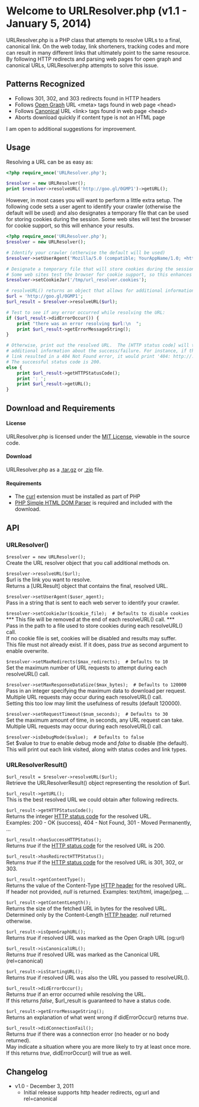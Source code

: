 Welcome to URLResolver.php (v1.1 - January 5, 2014)
====================================================

URLResolver.php is a PHP class that attempts to resolve URLs to a final,
canonical link. On the web today, link shorteners, tracking codes and more can
result in many different links that ultimately point to the same resource.
By following HTTP redirects and parsing web pages for open graph and canonical
URLs, URLResolver.php attempts to solve this issue.

## Patterns Recognized

- Follows 301, 302, and 303 redirects found in HTTP headers
- Follows [Open Graph] URL &lt;meta&gt; tags found in web page &lt;head&gt;
- Follows [Canonical] URL &lt;link&gt; tags found in web page &lt;head&gt;
- Aborts download quickly if content type is not an HTML page

I am open to additional suggestions for improvement.

## Usage

Resolving a URL can be as easy as:

``` php
<?php require_once('URLResolver.php');

$resolver = new URLResolver();
print $resolver->resolveURL('http://goo.gl/0GMP1')->getURL();
```

However, in most cases you will want to perform a little extra setup. The
following code sets a user agent to identify your crawler (otherwise the
default will be used) and also designates a temporary file that can be used
for storing cookies during the session.  Some web sites will test the browser
for cookie support, so this will enhance your results.

``` php
<?php require_once('URLResolver.php');
$resolver = new URLResolver();

# Identify your crawler (otherwise the default will be used)
$resolver->setUserAgent('Mozilla/5.0 (compatible; YourAppName/1.0; +http://www.example.com)');

# Designate a temporary file that will store cookies during the session.
# Some web sites test the browser for cookie support, so this enhances results.
$resolver->setCookieJar('/tmp/url_resolver.cookies');

# resolveURL() returns an object that allows for additional information.
$url = 'http://goo.gl/0GMP1';
$url_result = $resolver->resolveURL($url);

# Test to see if any error occurred while resolving the URL:
if ($url_result->didErrorOccur()) {
	print "there was an error resolving $url:\n  ";
	print $url_result->getErrorMessageString();
}

# Otherwise, print out the resolved URL.  The [HTTP status code] will tell you
# additional information about the success/failure. For instance, if the
# link resulted in a 404 Not Found error, it would print '404: http://...'
# The successful status code is 200.
else {
	print $url_result->getHTTPStatusCode();
	print ': ';
	print $url_result->getURL();
}
```

## Download and Requirements  
  

#### License
URLResolver.php is licensed under the [MIT License], viewable in the source code.

#### Download
URLResolver.php as a [.tar.gz](https://github.com/mattwright/URLResolver.php/tarball/master) or [.zip](https://github.com/mattwright/URLResolver.php/zipball/master) file.

#### Requirements
- The [curl](http://php.net/manual/en/book.curl.php) extension must be installed as part of PHP
- [PHP Simple HTML DOM Parser](http://simplehtmldom.sourceforge.net/) is required and included with the download.

## API

### URLResolver()

`$resolver = new URLResolver();`  
Create the URL resolver object that you call additional methods on.

`$resolver->resolveURL($url);`  
$url is the link you want to resolve.  
Returns a [URLResult] object that contains the final, resolved URL.

`$resolver->setUserAgent($user_agent);`  
Pass in a string that is sent to each web server to identify your crawler.

`$resolver->setCookieJar($cookie_file);  # Defaults to disable cookies`  
*** This file will be removed at the end of each resolveURL() call. ***  
Pass in the path to a file used to store cookies during each resolveURL() call.  
If no cookie file is set, cookies will be disabled and results may suffer.  
This file must not already exist.
If it does, pass _true_ as second argument to enable overwrite.

`$resolver->setMaxRedirects($max_redirects);  # Defaults to 10`  
Set the maximum number of URL requests to attempt during each resolveURL() call.

`$resolver->setMaxResponseDataSize($max_bytes);  # Defaults to 120000`  
Pass in an integer specifying the maximum data to download per request.  
Multiple URL requests may occur during each resolveURL() call.  
Setting this too low may limit the usefulness of results (default 120000).

`$resolver->setRequestTimeout($num_seconds);  # Defaults to 30`  
Set the maximum amount of time, in seconds, any URL request can take.  
Multiple URL requests may occur during each resolveURL() call.

`$resolver->isDebugMode($value);  # Defaults to false`  
Set $value to _true_ to enable debug mode and _false_ to disable (the default).  
This will print out each link visited, along with status codes and link types.

### URLResolverResult()

`$url_result = $resolver->resolveURL($url);`  
Retrieve the URLResolverResult() object representing the resolution of $url.

`$url_result->getURL();`  
This is the best resolved URL we could obtain after following redirects.

`$url_result->getHTTPStatusCode();`  
Returns the integer [HTTP status code] for the resolved URL.  
Examples: 200 - OK (success), 404 - Not Found, 301 - Moved Permanently, ...

`$url_result->hasSuccessHTTPStatus();`  
Returns _true_ if the [HTTP status code] for the resolved URL is 200.

`$url_result->hasRedirectHTTPStatus();`  
Returns _true_ if the [HTTP status code] for the resolved URL is 301, 302, or 303.

`$url_result->getContentType();`  
Returns the value of the Content-Type [HTTP header] for the resolved URL.  
If header not provided, _null_ is returned. Examples: text/html, image/jpeg, ...

`$url_result->getContentLength();`  
Returns the size of the fetched URL in bytes for the resolved URL.  
Determined only by the Content-Length [HTTP header]. _null_ returned otherwise.

`$url_result->isOpenGraphURL();`  
Returns _true_ if resolved URL was marked as the Open Graph URL (og:url)

`$url_result->isCanonicalURL();`  
Returns _true_ if resolved URL was marked as the Canonical URL (rel=canonical)

`$url_result->isStartingURL();`  
Returns _true_ if resolved URL was also the URL you passed to resolveURL().

`$url_result->didErrorOccur();`  
Returns _true_ if an error occurred while resolving the URL.  
If this returns _false_, $url_result is guaranteed to have a status code.

`$url_result->getErrorMessageString();`  
Returns an explanation of what went wrong if didErrorOccur() returns _true_.

`$url_result->didConnectionFail();`  
Returns _true_ if there was a connection error (no header or no body returned).  
May indicate a situation where you are more likely to try at least once more.  
If this returns _true_, didErrorOccur() will true as well.

## Changelog
- v1.0 - December 3, 2011
	- Initial release supports http header redirects, og:url and rel=canonical

[curl]: http://php.net/manual/en/book.curl.php
[PHP Simple HTML DOM Parser]: http://simplehtmldom.sourceforge.net/
[Open Graph]: https://developers.facebook.com/docs/opengraph/
[Canonical]: http://www.google.com/support/webmasters/bin/answer.py?answer=139394
[HTTP status code]: http://www.w3.org/Protocols/rfc2616/rfc2616-sec10.html
[HTTP header]: http://www.w3.org/Protocols/rfc2616/rfc2616-sec14.html
[MIT License]: http://en.wikipedia.org/wiki/MIT_License
